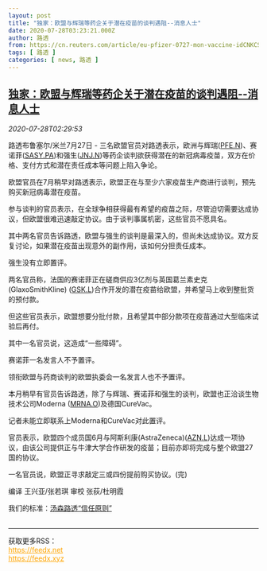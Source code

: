 ```yaml
---
layout: post
title: "独家：欧盟与辉瑞等药企关于潜在疫苗的谈判遇阻--消息人士"
date: 2020-07-28T03:23:21.000Z
author: 路透
from: https://cn.reuters.com/article/eu-pfizer-0727-mon-vaccine-idCNKCS24T09W
tags: [ 路透 ]
categories: [ news, 路透 ]
---
```

<!--1595906601000-->
[独家：欧盟与辉瑞等药企关于潜在疫苗的谈判遇阻--消息人士](https://cn.reuters.com/article/eu-pfizer-0727-mon-vaccine-idCNKCS24T09W)
------

<div>
<div><i>2020-07-28T02:29:53</i></div><div class="StandardArticleBody_body"><p>路透布鲁塞尔/米兰7月27日 - 三名欧盟官员对路透表示，欧洲与辉瑞(<span id="symbol_PFE.N_0"><a href="//www.reuters.com/companies/PFE.N">PFE.N</a></span>)、赛诺菲(<span id="symbol_SASY.PA_1"><a href="//www.reuters.com/companies/SASY.PA">SASY.PA</a></span>)和强生(<span id="symbol_JNJ.N_2"><a href="//www.reuters.com/companies/JNJ.N">JNJ.N</a></span>)等药企谈判欲获得潜在的新冠病毒疫苗，双方在价格、支付方式和潜在责任成本等问题上陷入争论。 </p><p>欧盟官员在7月稍早对路透表示，欧盟正在与至少六家疫苗生产商进行谈判，预先购买新冠病毒潜在疫苗。 </p><p>参与谈判的官员表示，在全球争相获得最有希望的疫苗之际，尽管迫切需要达成协议，但欧盟很难迅速敲定协议。由于谈判事属机密，这些官员不愿具名。 </p><p>其中两名官员告诉路透，欧盟与强生的谈判是最深入的，但尚未达成协议。双方反复讨论，如果潜在疫苗出现意外的副作用，该如何分担责任成本。 </p><p>强生没有立即置评。 </p><p>两名官员称，法国的赛诺菲正在磋商供应3亿剂与英国葛兰素史克(GlaxoSmithKline) (<span id="symbol_GSK.L_3"><a href="//www.reuters.com/companies/GSK.L">GSK.L</a></span>)合作开发的潜在疫苗给欧盟，并希望马上收到整批货的预付款。 </p><p>但这些官员表示，欧盟想要分批付款，且希望其中部分款项在疫苗通过大型临床试验后再付。 </p><p>其中一名官员说，这造成“一些障碍”。 </p><p>赛诺菲一名发言人不予置评。 </p><p>领衔欧盟与药商谈判的欧盟执委会一名发言人也不予置评。 </p><p>本月稍早有官员告诉路透，除了与辉瑞、赛诺菲和强生的谈判，欧盟也正洽谈生物技术公司Moderna (<span id="symbol_MRNA.O_4"><a href="//www.reuters.com/companies/MRNA.O">MRNA.O</a></span>)及德国CureVac。 </p><p>记者未能立即联系上Moderna和CureVac对此置评。  </p><p>官员表示，欧盟四个成员国6月与阿斯利康(AstraZeneca)(<span id="symbol_AZN.L_5"><a href="//www.reuters.com/companies/AZN.L">AZN.L</a></span>)达成一项协议，由该公司提供正与牛津大学合作研发的疫苗；目前亦即将完成与整个欧盟27国的协议。  </p><p>一名官员说，欧盟正寻求敲定三或四份提前购买协议。(完) </p><div class="Attribution_container"><div class="Attribution_attribution"><p class="Attribution_content">编译 王兴亚/张若琪 审校 张荻/杜明霞 </p></div></div><div class="StandardArticleBody_trustBadgeContainer"><span class="StandardArticleBody_trustBadgeTitle">我们的标准：</span><span class="trustBadgeUrl"><a href="https://www.thomsonreuters.cn/content/dam/openweb/documents/pdf/china/brochures/about-us-1.pdf">汤森路透“信任原则”</a></span></div></div><br><hr><div>获取更多RSS：<br><a href="https://feedx.net" style="color:orange" target="_blank">https://feedx.net</a> <br><a href="https://feedx.xyz" style="color:orange" target="_blank">https://feedx.xyz</a><br></div>
</div>
